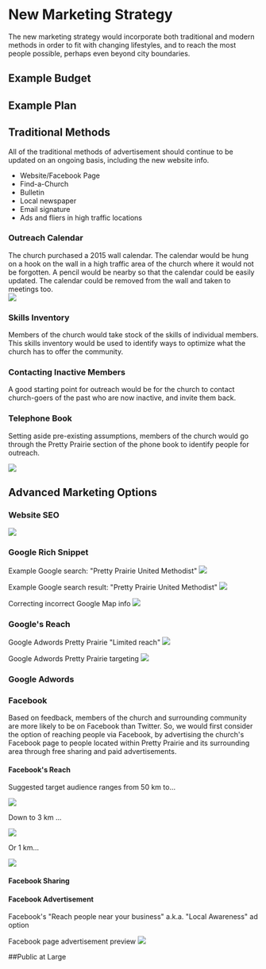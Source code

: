 # New Marketing Strategy

The new marketing strategy would incorporate both traditional and modern methods in order to fit with changing lifestyles, and to reach the most people possible, perhaps even beyond city boundaries. 

## Example Budget

## Example Plan

## Traditional Methods

All of the traditional methods of advertisement should continue to be updated on an ongoing basis, including the new website info.

* Website/Facebook Page
* Find-a-Church
* Bulletin
* Local newspaper
* Email signature
* Ads and fliers in high traffic locations

### Outreach Calendar

The church purchased a 2015 wall calendar. The calendar would be hung on a hook on the wall in a high traffic area of the church where it would not be forgotten. A pencil would be nearby so that the calendar could be easily updated. The calendar could be removed from the wall and taken to meetings too.  
![](new-marketing-strategy/marketing-strategy-outreach-calendar.jpg)

### Skills Inventory

Members of the church would take stock of the skills of individual members. This skills inventory would be used to identify ways to optimize what the church has to offer the community. 

### Contacting Inactive Members

A good starting point for outreach would be for the church to contact church-goers of the past who are now inactive, and invite them back. 

### Telephone Book

Setting aside pre-existing assumptions, members of the church would go through the Pretty Prairie section of the phone book to identify people for outreach. 

![](new-marketing-strategy/marketing-strategy-telephone-book.jpg)

## Advanced Marketing Options

### Website SEO

![](new-marketing-strategy/website-seo.jpg)

### Google Rich Snippet
Example Google search: "Pretty Prairie United Methodist"
![](new-marketing-strategy/google-search-pretty-prairie-united.jpg)

Example Google search result: "Pretty Prairie United Methodist"
![](new-marketing-strategy/google-search-pretty-prairie-united-methodist.jpg)

Correcting incorrect Google Map info
![](new-marketing-strategy/google-pretty-prairie-united-methodist-church-report-a-problem.png)

### Google's Reach 

Google Adwords Pretty Prairie "Limited reach"
![](new-marketing-strategy/google-adwords-pretty-prairie.png)

Google Adwords Pretty Prairie targeting
![](new-marketing-strategy/google-adwords-pretty-prairie-targeting.png)

### Google Adwords

### Facebook 

Based on feedback, members of the church and surrounding community are more likely to be on Facebook than Twitter. So, we would first consider the option of reaching people via Facebook, by advertising the church's Facebook page to people located within Pretty Prairie and its surrounding area through free sharing and paid advertisements.

#### Facebook's Reach
Suggested target audience ranges from 50 km to... 

![](new-marketing-strategy/facebook-page-advertisement-reach-50km.png)

Down to 3 km ... 

![](new-marketing-strategy/facebook-page-advertisement-reach-3km.png)

Or 1 km...

![](new-marketing-strategy/facebook-page-advertisement-reach-1km.png)

#### Facebook Sharing

#### Facebook Advertisement

Facebook's "Reach people near your business" a.k.a. "Local Awareness" ad option

Facebook page advertisement preview
![](new-marketing-strategy/facebook-page-advertisement-preview.png)

##Public at Large



